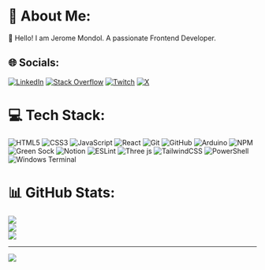 # 💫 About Me:
👋 Hello! I am Jerome Mondol. A passionate Frontend Developer.


## 🌐 Socials:
[![LinkedIn](https://img.shields.io/badge/LinkedIn-%230077B5.svg?logo=linkedin&logoColor=white)](https://linkedin.com/in/jeromemondol) [![Stack Overflow](https://img.shields.io/badge/-Stackoverflow-FE7A16?logo=stack-overflow&logoColor=white)](https://stackoverflow.com/users/23230454) [![Twitch](https://img.shields.io/badge/Twitch-%239146FF.svg?logo=Twitch&logoColor=white)](https://twitch.tv/jerome_mondol) [![X](https://img.shields.io/badge/X-black.svg?logo=X&logoColor=white)](https://x.com/Jerome__22_) 

# 💻 Tech Stack:
![HTML5](https://img.shields.io/badge/html5-%23E34F26.svg?style=for-the-badge&logo=html5&logoColor=white) ![CSS3](https://img.shields.io/badge/css3-%231572B6.svg?style=for-the-badge&logo=css3&logoColor=white) ![JavaScript](https://img.shields.io/badge/javascript-%23323330.svg?style=for-the-badge&logo=javascript&logoColor=%23F7DF1E) ![React](https://img.shields.io/badge/react-%2320232a.svg?style=for-the-badge&logo=react&logoColor=%2361DAFB) ![Git](https://img.shields.io/badge/git-%23F05033.svg?style=for-the-badge&logo=git&logoColor=white) ![GitHub](https://img.shields.io/badge/github-%23121011.svg?style=for-the-badge&logo=github&logoColor=white) ![Arduino](https://img.shields.io/badge/-Arduino-00979D?style=for-the-badge&logo=Arduino&logoColor=white) ![NPM](https://img.shields.io/badge/NPM-%23CB3837.svg?style=for-the-badge&logo=npm&logoColor=white) ![Green Sock](https://img.shields.io/badge/green%20sock-88CE02?style=for-the-badge&logo=greensock&logoColor=white) ![Notion](https://img.shields.io/badge/Notion-%23000000.svg?style=for-the-badge&logo=notion&logoColor=white) ![ESLint](https://img.shields.io/badge/ESLint-4B3263?style=for-the-badge&logo=eslint&logoColor=white) ![Three js](https://img.shields.io/badge/threejs-black?style=for-the-badge&logo=three.js&logoColor=white) ![TailwindCSS](https://img.shields.io/badge/tailwindcss-%2338B2AC.svg?style=for-the-badge&logo=tailwind-css&logoColor=white) ![PowerShell](https://img.shields.io/badge/PowerShell-%235391FE.svg?style=for-the-badge&logo=powershell&logoColor=white) ![Windows Terminal](https://img.shields.io/badge/Windows%20Terminal-%234D4D4D.svg?style=for-the-badge&logo=windows-terminal&logoColor=white)
# 📊 GitHub Stats:
![](https://github-readme-stats.vercel.app/api?username=Jerome-Mondol&theme=dark&hide_border=true&include_all_commits=true&count_private=false)<br/>
![](https://github-readme-streak-stats.herokuapp.com/?user=Jerome-Mondol&theme=dark&hide_border=true)<br/>
![](https://github-readme-stats.vercel.app/api/top-langs/?username=Jerome-Mondol&theme=dark&hide_border=true&include_all_commits=true&count_private=false&layout=compact)

---
[![](https://visitcount.itsvg.in/api?id=Jerome-Mondol&icon=0&color=0)](https://visitcount.itsvg.in)

<!-- Proudly created with GPRM ( https://gprm.itsvg.in ) -->

